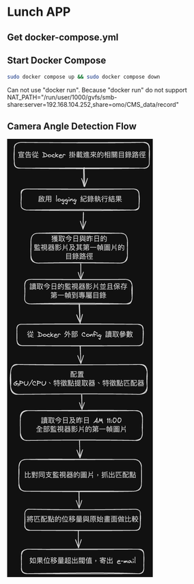 # Lunch APP
## Get docker-compose.yml
## Start Docker Compose
```sh
sudo docker compose up && sudo docker compose down
```
Can not use "docker run". Because "docker run" do not support NAT_PATH="/run/user/1000/gvfs/smb-share:server=192.168.104.252,share=omo/CMS_data/record"
## Camera Angle Detection Flow
![Alt text](camera_angle_detection_flow-2024-07-06-1456.png)